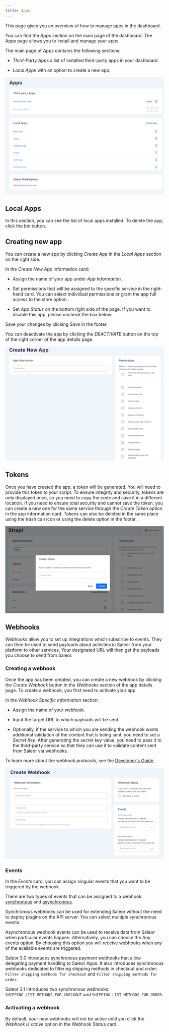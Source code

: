 ```yaml
---
title: Apps
---
```


This page gives you an overview of how to manage apps in the dashboard.

You can find the _Apps_ section on the main page of the dashboard. The Apps page allows you to install and manage your apps.

The main page of Apps contains the following sections:

- _Third-Party Apps_ a list of installed third-party apps in your dashboard.

- _Local Apps_ with an option to create a new app.

![](screenshots/apps-main.png)

## Local Apps

In this section, you can see the list of local apps installed. To delete the app, click the bin button.

## Creating new app

You can create a new app by clicking _Create App_ in the _Local Apps_ section on the right side.

In the _Create New App_ information card:

- Assign the name of your app under _App Information_.

- Set permissions that will be assigned to the specific service in the right-hand card. You can select individual permissions or grant the app full access to the store option.

- Set _App Status_ on the bottom right side of the page. If you want to disable this app, please uncheck the box below.

Save your changes by clicking _Save_ in the footer.

You can deactivate the app by clicking the _DEACTIVATE_ button on the top of the right corner of the app details page.

![](screenshots/apps-create-new.png)

## Tokens

Once you have created the app, a token will be generated. You will need to provide this token to your script. To ensure integrity and security, tokens are only displayed once, so you need to copy the code and save it in a different location. If you need to ensure total security and cannot save the token, you can create a new one for the same service through the _Create Token_ option in the app information card. Tokens can also be deleted in the same place using the trash can icon or using the delete option in the footer.

![](screenshots/apps-token-new.png)

## Webhooks

Webhooks allow you to set up integrations which subscribe to events. They can then be used to send payloads about activities in Saleor from your platform to other services. Your designated URL will then get the payloads you choose to send from Saleor.

### Creating a webhook

 Once the app has been created, you can create a new webhook by clicking the _Create Webhook_ button in the _Webhooks_ section of the app details page. To create a webhook, you first need to activate your app.

In the _Webhook Specific Information_ section:

- Assign the name of your webhook.

- Input the target URL to which payloads will be sent.

- Optionally, if the service to which you are sending the webhook wants additional validation of the content that is being sent, you need to set a _Secret Key_. After generating the secret key value, you need to pass it to the third-party service so that they can use it to validate content sent from Saleor via webhooks.

To learn more about the webhook protocols, see the [Developer's Guide](../developer/extending/apps/key-concepts.mdx#webhook-protocols).

![](screenshots/apps-webhook-new.png)

### Events
In the *Events* card, you can assign singular events that you want to be triggered by the webhook.

There are two types of events that can be assigned to a webhook: [synchronous](../developer/extending/apps/synchronous-webhooks) and [asynchronous](../developer/extending/apps/asynchronous-webhooks).

Synchronous webhooks can be used for extending Saleor without the need to deploy plugins on the API server. You can select multiple synchronous events.

Asynchronous webhook events can be used to receive data from Saleor when particular events happen. Alternatively, you can choose the Any events option. By choosing this option you will receive webhooks when any of the available events are triggered.

Saleor 3.0 introduces synchronous payment webhooks that allow delegating payment handling to Saleor Apps. It also introduces synchronous webhooks dedicated to filtering shipping methods in checkout and order: `Filter shipping methods for checkout` and `Filter shipping methods for order`.

Saleor 3.1 introduces two synchronous webhooks: `SHIPPING_LIST_METHODS_FOR_CHECKOUT` and  `SHIPPING_LIST_METHODS_FOR_ORDER`.

### Activating a webhook

By default, your new webhooks will not be active until you click the _Webhook is active_ option in the Webhook Status card.
